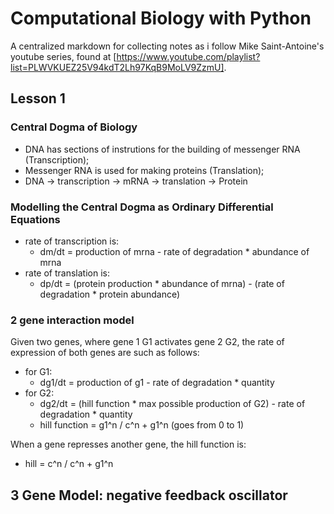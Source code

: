 # Computational Biology with Python
A centralized markdown for collecting notes as i follow Mike Saint-Antoine's youtube series, found at [https://www.youtube.com/playlist?list=PLWVKUEZ25V94kdT2Lh97KqB9MoLV9ZzmU].


## Lesson 1
### Central Dogma of Biology
- DNA has sections of instrutions for the building of messenger RNA (Transcription);
- Messenger RNA is used for making proteins (Translation);
- DNA -> transcription -> mRNA -> translation -> Protein
### Modelling the Central Dogma as Ordinary Differential Equations
- rate of transcription is:
  - dm/dt = production of mrna - rate of degradation * abundance of mrna
- rate of translation is:
  - dp/dt = (protein production * abundance of mrna) - (rate of degradation * protein abundance)

### 2 gene interaction model
Given two genes, where gene 1 G1 activates gene 2 G2, the rate of expression of both genes are such as follows:
- for G1:
  - dg1/dt = production of g1 - rate of degradation * quantity
- for G2:
  - dg2/dt = (hill function * max possible production of G2) - rate of degradation * quantity
  - hill function = g1^n / c^n + g1^n (goes from 0 to 1)

When a gene represses another gene, the hill function is:
  - hill = c^n / c^n + g1^n

## 3 Gene Model: negative feedback oscillator
